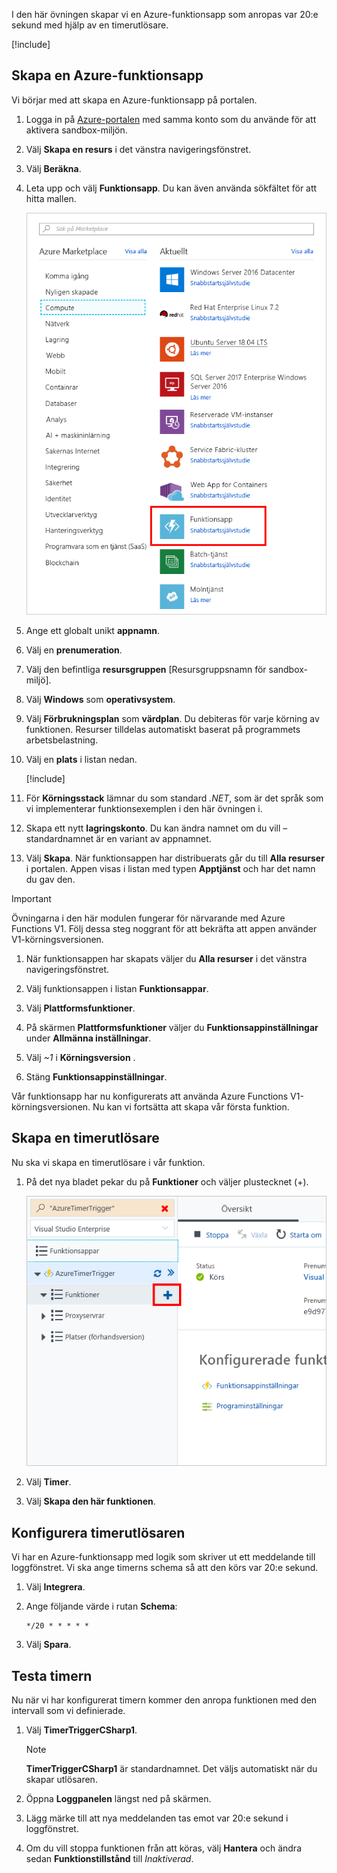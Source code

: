 I den här övningen skapar vi en Azure-funktionsapp som anropas var 20:e sekund med hjälp av en timerutlösare.

[!include[](../../../includes/azure-sandbox-activate.md)]

## <a name="create-an-azure-function-app"></a>Skapa en Azure-funktionsapp

Vi börjar med att skapa en Azure-funktionsapp på portalen.

1. Logga in på [Azure-portalen](https://portal.azure.com/learn.docs.microsoft.com?azure-portal=true) med samma konto som du använde för att aktivera sandbox-miljön.

1. Välj **Skapa en resurs** i det vänstra navigeringsfönstret.

1. Välj **Beräkna**.

1. Leta upp och välj **Funktionsapp**. Du kan även använda sökfältet för att hitta mallen.

    ![Skärmbild av Azure-portalen som visar bladet Skapa en resurs med Funktionsapp markerat.](../media/4-click-function-app.png)

1. Ange ett globalt unikt **appnamn**.

1. Välj en **prenumeration**.

1. Välj den befintliga **resursgruppen** <rgn>[Resursgruppsnamn för sandbox-miljö]</rgn>.

1. Välj **Windows** som **operativsystem**.

1. Välj **Förbrukningsplan** som **värdplan**. Du debiteras för varje körning av funktionen. Resurser tilldelas automatiskt baserat på programmets arbetsbelastning.

1. Välj en **plats** i listan nedan.

    [!include[](../../../includes/azure-sandbox-regions-first-mention-note-friendly.md)]

1. För **Körningsstack** lämnar du som standard *.NET*, som är det språk som vi implementerar funktionsexemplen i den här övningen i.

1. Skapa ett nytt **lagringskonto**. Du kan ändra namnet om du vill – standardnamnet är en variant av appnamnet.

1. Välj **Skapa**. När funktionsappen har distribuerats går du till **Alla resurser** i portalen. Appen visas i listan med typen **Apptjänst** och har det namn du gav den.
 
<!-- Start temporary fix for issue #2498. -->
> [!IMPORTANT]
> Övningarna i den här modulen fungerar för närvarande med Azure Functions V1. Följ dessa steg noggrant för att bekräfta att appen använder V1-körningsversionen. 

1. När funktionsappen har skapats väljer du **Alla resurser** i det vänstra navigeringsfönstret.

1. Välj funktionsappen i listan **Funktionsappar**.
1. Välj **Plattformsfunktioner**.
1. På skärmen **Plattformsfunktioner** väljer du **Funktionsappinställningar** under **Allmänna inställningar**.
1. Välj *~1* i **Körningsversion** .
1. Stäng **Funktionsappinställningar**.

Vår funktionsapp har nu konfigurerats att använda Azure Functions V1-körningsversionen. Nu kan vi fortsätta att skapa vår första funktion.
<!-- End temporary fix for issue #2498. --> 

## <a name="create-a-timer-trigger"></a>Skapa en timerutlösare

Nu ska vi skapa en timerutlösare i vår funktion.



1. På det nya bladet pekar du på **Funktioner** och väljer plustecknet (+).

    ![Skärmbild av Azure Portal som visar ett funktionsappblad med knappen Lägg till (+) för undermenyn Funktioner markerad.](../media/4-hover-function.png)

1. Välj **Timer**.

1. Välj **Skapa den här funktionen**.

## <a name="configure-the-timer-trigger"></a>Konfigurera timerutlösaren

Vi har en Azure-funktionsapp med logik som skriver ut ett meddelande till loggfönstret. Vi ska ange timerns schema så att den körs var 20:e sekund.

1. Välj **Integrera**.

1. Ange följande värde i rutan **Schema**:

    ```log
    */20 * * * * *
    ```

1. Välj **Spara**.

## <a name="test-the-timer"></a>Testa timern

Nu när vi har konfigurerat timern kommer den anropa funktionen med den intervall som vi definierade.

1. Välj **TimerTriggerCSharp1**.

    > [!NOTE]
    > **TimerTriggerCSharp1** är standardnamnet. Det väljs automatiskt när du skapar utlösaren.

1. Öppna **Loggpanelen** längst ned på skärmen.

1. Lägg märke till att nya meddelanden tas emot var 20:e sekund i loggfönstret.

1. Om du vill stoppa funktionen från att köras, välj **Hantera** och ändra sedan **Funktionstillstånd** till *Inaktiverad*.
